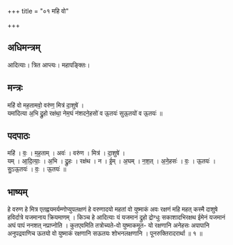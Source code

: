 +++
title = "०१ महि वो"

+++
## अधिमन्त्रम्
आदित्याः। त्रित आप्त्यः। महापङ्क्तिः।

## मन्त्रः
महि॑ वो मह॒तामवो॒ वरु॑ण॒ मित्र॑ दा॒शुषे॑ ।  
यमा॑दित्या अ॒भि द्रु॒हो रक्ष॑था॒ नेम॒घं न॑शदने॒हसो॑ व ऊ॒तयः॑ सुऊ॒तयो॑ व ऊ॒तयः॑ ॥

## पदपाठः
महि॑ । वः॒ । म॒ह॒ताम् । अवः॑ । वरु॑ण । मित्र॑ । दा॒शुषे॑ ।  
यम् । आ॒दि॒त्याः॒ । अ॒भि । द्रु॒हः । रक्ष॑थ । न । ई॒म् । अ॒घम् । न॒श॒त् । अ॒ने॒हसः॑ । वः॒ । ऊ॒तयः॑ । सु॒ऽऊ॒तयः॑ । वः॒ । ऊ॒तयः॑ ॥

## भाष्यम्
हे वरुण हे मित्र एतह्वयमर्यम्णोप्युपलक्षणं हे वरुणादयो महतां वो युष्माकं अवः रक्षणं महि महत् कस्मै दाशुषे हविर्दात्रे यजमानाय क्रियमाणम् । किञ्च हे आदित्याः यं यजमानं द्रुहो द्रोग्धुः सकाशादभिरक्षथ ईमेनं यजमानं अघं पापं ननशत् नप्राप्नोति । कुतएवमिति तत्रोच्यते-वो युष्माकमूत- यो रक्षणानि अनेहसः अपापानि अनुपद्रवाणिच ऊतयो वो युष्माकं रक्षणानि सऊतयः शोभनलक्षणानि । पूनरुक्तिरादरार्था ॥ १ ॥